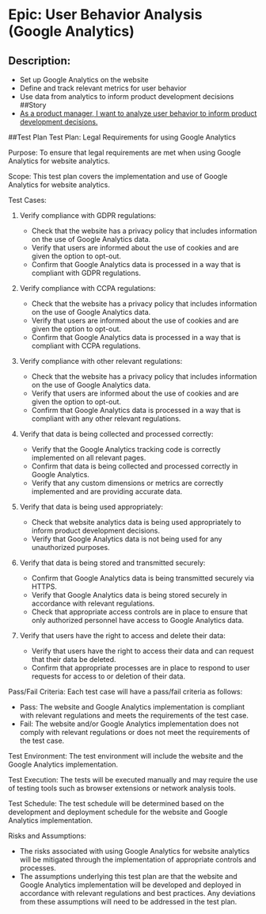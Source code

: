 # Epic: User Behavior Analysis (Google Analytics)
## Description:
* Set up Google Analytics on the website 
* Define and track relevant metrics for user behavior 
* Use data from analytics to inform product development decisions
##Story
* [As a product manager, I want to analyze user behavior to inform product development decisions.](stories/story_analyze.md)

##Test Plan
Test Plan: Legal Requirements for using Google Analytics

Purpose:
To ensure that legal requirements are met when using Google Analytics for website analytics.

Scope:
This test plan covers the implementation and use of Google Analytics for website analytics.

Test Cases:

1. Verify compliance with GDPR regulations:
   - Check that the website has a privacy policy that includes information on the use of Google Analytics data.
   - Verify that users are informed about the use of cookies and are given the option to opt-out.
   - Confirm that Google Analytics data is processed in a way that is compliant with GDPR regulations.
   
2. Verify compliance with CCPA regulations:
   - Check that the website has a privacy policy that includes information on the use of Google Analytics data.
   - Verify that users are informed about the use of cookies and are given the option to opt-out.
   - Confirm that Google Analytics data is processed in a way that is compliant with CCPA regulations.
   
3. Verify compliance with other relevant regulations:
   - Check that the website has a privacy policy that includes information on the use of Google Analytics data.
   - Verify that users are informed about the use of cookies and are given the option to opt-out.
   - Confirm that Google Analytics data is processed in a way that is compliant with any other relevant regulations.
   
4. Verify that data is being collected and processed correctly:
   - Verify that the Google Analytics tracking code is correctly implemented on all relevant pages.
   - Confirm that data is being collected and processed correctly in Google Analytics.
   - Verify that any custom dimensions or metrics are correctly implemented and are providing accurate data.
   
5. Verify that data is being used appropriately:
   - Check that website analytics data is being used appropriately to inform product development decisions.
   - Verify that Google Analytics data is not being used for any unauthorized purposes.
   
6. Verify that data is being stored and transmitted securely:
   - Confirm that Google Analytics data is being transmitted securely via HTTPS.
   - Verify that Google Analytics data is being stored securely in accordance with relevant regulations.
   - Check that appropriate access controls are in place to ensure that only authorized personnel have access to Google Analytics data.
   
7. Verify that users have the right to access and delete their data:
   - Verify that users have the right to access their data and can request that their data be deleted.
   - Confirm that appropriate processes are in place to respond to user requests for access to or deletion of their data.

Pass/Fail Criteria:
Each test case will have a pass/fail criteria as follows:

- Pass: The website and Google Analytics implementation is compliant with relevant regulations and meets the requirements of the test case.
- Fail: The website and/or Google Analytics implementation does not comply with relevant regulations or does not meet the requirements of the test case.

Test Environment:
The test environment will include the website and the Google Analytics implementation.

Test Execution:
The tests will be executed manually and may require the use of testing tools such as browser extensions or network analysis tools.

Test Schedule:
The test schedule will be determined based on the development and deployment schedule for the website and Google Analytics implementation.

Risks and Assumptions:
- The risks associated with using Google Analytics for website analytics will be mitigated through the implementation of appropriate controls and processes.
- The assumptions underlying this test plan are that the website and Google Analytics implementation will be developed and deployed in accordance with relevant regulations and best practices. Any deviations from these assumptions will need to be addressed in the test plan.
